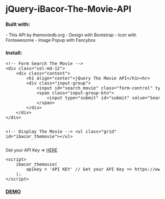 # jQuery-iBacor-The-Movie-API
<h3>Built with:</h3>
- This API by themoviedb.org
- Design with Bootstrap
- Icon with Fontawesome
- Image Popup with Fancybox

<h3>Install:</h3>
<pre>&lt;!-- Form Search The Movie --&gt;
&lt;div class="col-md-12"&gt;
    &lt;div class="content"&gt;
        &lt;h1 align="center"&gt;jQuery The Movie API&lt;/h1&gt;&lt;hr&gt;
        &lt;div class="input-group"&gt;
            &lt;input id="search_movie" class="form-control" type="text" placeholder="Movie Title" title="Movie Title"&gt;
            &lt;span class="input-group-btn"&gt;
                &lt;input type="submit" id="submit" value="Search" class="btn btn-default"&gt;
            &lt;/span&gt;
        &lt;/div&gt;
    &lt;/div&gt;
&lt;/div&gt;

&lt;!-- Display The Movie --&gt;
&lt;ul class="grid" id="ibacor_themovie"&gt;&lt;/ul&gt;</pre>
Get your API Key =&gt; <a href="https://www.themoviedb.org/documentation/api" target="_BLANK">HERE</a>
<pre>&lt;script&gt;
    ibacor_themovie(
        apikey = 'API KEY' // Get your API Key =&gt; https://www.themoviedb.org/documentation/api
    );
&lt;/script&gt;</pre>


<a href="http://ibacor.com/entertainment/the-movie" target="_BLANK"><h3>DEMO</h3></a>
